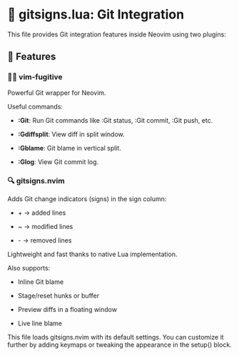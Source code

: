 # 🔀 gitsigns.lua: Git Integration
This file provides Git integration features inside Neovim using two plugins:

## 🔧 Features
### 🧙‍♂️ vim-fugitive
Powerful Git wrapper for Neovim.

Useful commands:

- **:Git**: Run Git commands like :Git status, :Git commit, :Git push, etc.

- **:Gdiffsplit**: View diff in split window.

- **:Gblame**: Git blame in vertical split.

- **:Glog**: View Git commit log.

### 🔍 gitsigns.nvim
Adds Git change indicators (signs) in the sign column:

- \+ → added lines

- \~ → modified lines

- \- → removed lines

Lightweight and fast thanks to native Lua implementation.

Also supports:

- Inline Git blame

- Stage/reset hunks or buffer

- Preview diffs in a floating window

- Live line blame

This file loads gitsigns.nvim with its default settings. You can customize it further by adding keymaps or tweaking the appearance in the setup() block.
